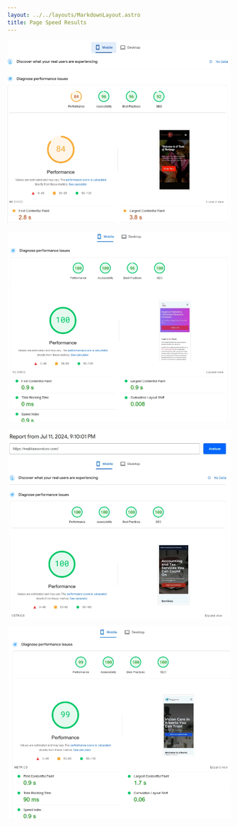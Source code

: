 ```yaml
---
layout: ../../layouts/MarkdownLayout.astro
title: Page Speed Results
---
```


![India Garden Page Speed Results](src/assets/images/indiagarden.webp)

![In Her Words Page Speed Results](src/assets/images/inherwords.webp)

![MAB Tax & Accounting Services Page Speed Results](src/assets/images/mabtaxes.webp)

![Alberta Vision Care Page Speed Results](src/assets/images/albertavisioncare.webp)

<style>
.text-black{
    color: black !important;
}
</style>

